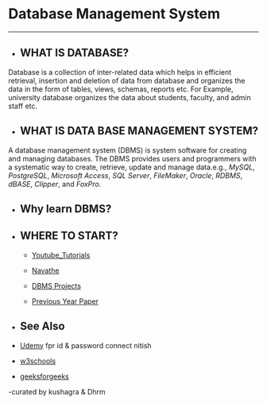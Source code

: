 # Database Management System
----------------------------------
+ ## WHAT IS DATABASE?
Database is a collection of inter-related data which helps in efficient retrieval, insertion and deletion of data from database and organizes the data in the form of tables, views, schemas, reports etc. For Example, university database organizes the data about students, faculty, and admin staff etc.
+ ## WHAT IS DATA BASE MANAGEMENT SYSTEM?
A database management system (DBMS) is system software for creating and managing databases. The DBMS provides users and programmers with a systematic way to create, retrieve, update and manage data.e.g., *MySQL*, *PostgreSQL*, *Microsoft Access*, *SQL Server*, *FileMaker*, *Oracle*, *RDBMS*, *dBASE*, *Clipper*, and *FoxPro*.
+ ## Why learn DBMS?
* ## WHERE TO START?
  + [Youtube_Tutorials](https://www.youtube.com/playlist?list=PL7ersPsTyYt1ebhCAv0eLaQE-urdmELIx)
  
  + [Navathe](https://drive.google.com/open?id=14t3T6ljsM75wa_qMJs5zDqIeZlJ_MkwO)
  
  + [DBMS Projects](https://drive.google.com/open?id=1-AEedCzKw7XuigTKNuoJS3QYweMNSJro)
  
  + [Previous Year Paper](https://drive.google.com/open?id=1VPq9ggHWPdVZmpTMqngjMkR1ZCxVyzov)
  
 + ## See Also
  
  + [Udemy](https://www.udemy.com/complete-mysql-database-course-from-zero-to-hero/) fpr id & password connect nitish
  
  + [w3schools](https://www.w3schools.in/dbms "w3schools")
         
  + [geeksforgeeks](https://www.geeksforgeeks.org/database-management-system-introduction-set-1/)
         
  
  -curated by kushagra & Dhrm

